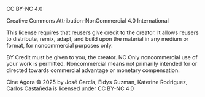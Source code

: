 CC BY-NC 4.0
  
Creative Commons Attribution-NonCommercial 4.0 International

This license requires that reusers give credit to the creator. It allows reusers to distribute, remix, adapt, and build upon the material in any medium or format, for noncommercial purposes only.

BY Credit must be given to you, the creator.
NC Only noncommercial use of your work is permitted. Noncommercial means not primarily intended for or directed towards commercial advantage or monetary compensation.

Cine Agora © 2025 by José García, Eidys Guzman, Katerine Rodriguez, Carlos Castañeda is licensed under CC BY-NC 4.0
